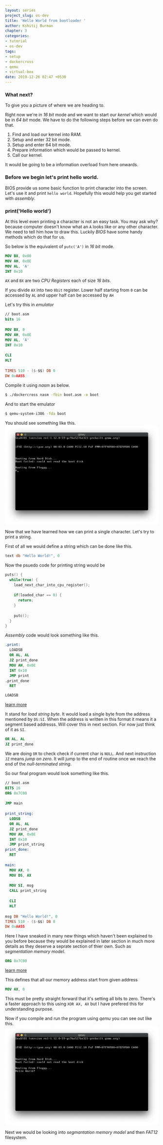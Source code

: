 ```yaml
---
layout: series
project_slug: os-dev
title: 'Hello World from bootloader '
author: Kshitij Burman
chapter: 3
categories:
- tutorial
- os-dev
tags:
- setup
- dockercross
- qemu
- virtual-box
date: 2019-12-26 02:47 +0530
---
```

### What next?
To give you a picture of where we are heading to.

Right now we're in *16 bit* mode and we want to start our *kernel* which would be in *64 bit* mode.
We have to do the following steps before we can even do that.

1. Find and load our kernel into RAM.
2. Setup and enter 32 bit mode.
3. Setup and enter 64 bit mode.
4. Prepare information which would be passed to kernel.
5. Call our kernel.

It would be going to be a information overload from here onwards.

<!--more-->

### Before we begin let's print hello world.
BIOS provide us some basic function to print character into the screen. Let's use it and print `hello world`.
Hopefully this would help you get started with *assembly*.

### print('Hello world')
At this level even printing a character is not an easy task. You may ask why? because computer doesn't know what an `A` looks like or any other character. We need to tell him how to draw this. Luckily *BIOS* have some handy methods which do that for us.

So below is the equivalent of `putc('A')` in *16 bit* mode.

```nasm
MOV BX, 0x00
MOV AH, 0x0E
MOV AL, 'A'
INT 0x10
```
`AX` and `BX` are two *CPU Registers* each of size _16 bits_.

If you divide `AX` into two `8bit` register. Lower half starting from `0` can be accessed by `AL` and upper half can be accessed by `AH`

Let's try this in *emulator*
```nasm
// boot.asm 
bits 16

MOV BX, 0
MOV AH, 0x0E
MOV AL, 'A'
INT 0x10

CLI
HLT

TIMES 510 - ($-$$) DB 0
DW 0xAA55
```

Compile it using *nasm* as below.
```bash
$ ./dockercross nasm -fbin boot.asm -o boot
```

And to start the emulator
```bash
$ qemu-system-i386 -fda boot
```


You should see something like this.
![QEMU Emulator](/assets/img/qemu-with-a.png)

Now that we have learned how we can print a single character. Let's try to print a string.

First of all we would define a string which can be done like this.
```nasm
text db "Hello World!", 0
```

Now the psuedo code for printing string would be
```c
puts() {
  while(true) {
    load_next_char_into_cpu_register();

    if(loaded_char == 0) {
      return;
    } 
    
    putc();
  }
}
```

*Assembly* code would look something like this.

```nasm
.print:
  LOADSB
  OR AL, AL
  JZ print_done
  MOV AH, 0x0E
  INT 0x10
  JMP print
.print_done
  RET
```

```nasm
LOADSB
```
[learn more](https://www.aldeid.com/wiki/X86-assembly/Instructions/lodsb)

It stand for *load string byte*. It would load a single byte from the address mentioned by `DS:SI`.
When the address is written in this format it means it a segment based addresss. Will cover this in next section. For now just think of it as `SI`.

```nasm
OR AL, AL
JZ print_done
```
We are doing `OR` to check check if current char is `NULL`.
And next instruction `JZ` means *jump on zero*. It will jump to the end of routine once we reach the end of the *null-terminated string*.


So our final program would look something like this.
```nasm
// boot.asm
BITS 16
ORG 0x7C00

JMP main

print_string:
  LODSB
  OR AL, AL
  JZ print_done
  MOV AH, 0x0E
  INT 0x10
  JMP print_string
print_done:
  RET

main:
  MOV AX, 0
  MOV DS, AX

  MOV SI, msg
  CALL print_string

  CLI
  HLT

msg DB "Hello World!", 0
TIMES 510 - ($-$$) DB 0
DW 0xAA55
```

Here I have sneaked in many new things which haven't been explained to you before because they would be explained in later section in much more details as they deserve a seprate section of thier own. Such as *segmentation memory model*.

```nasm
ORG 0x7C00
```
[learn more](https://nasm.us/doc/nasmdoc7.html#section-7.1.1)

This defines that all our memory address start from given address

```nasm
MOV AX, 0
```
This must be pretty straight forward that it's setting all bits to zero. There's a faster approach to this using `XOR AX, AX` but I have prefered this for understanding purpose.

Now if you compile and run the program using *qemu* you can see out like this.
![QEMU Hello World](/assets/img/qemu-bootloader-hello-world.png)

Next we would be looking into *segmantation memory model* and then *FAT12* filesystem.